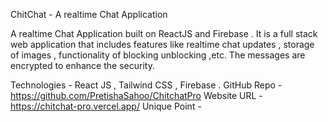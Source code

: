 ChitChat - A realtime Chat Application

A realtime Chat Application built on ReactJS and Firebase . It is a full stack web application that
includes features like realtime chat updates , storage of images , functionality of blocking unblocking
,etc. The messages are encrypted to enhance the security.

Technologies - React JS , Tailwind CSS , Firebase .
GitHub Repo - https://github.com/PretishaSahoo/ChitchatPro
Website URL - https://chitchat-pro.vercel.app/
Unique Point -

